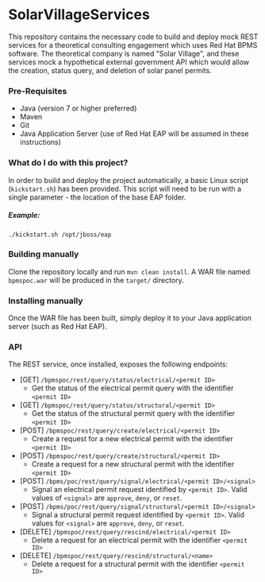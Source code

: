 # SolarVillageServices
This repository contains the necessary code to build and deploy mock REST services for a theoretical consulting engagement which uses Red Hat BPMS software. The theoretical company is named "Solar Village", and these services mock a hypothetical external government API which would allow the creation, status query, and deletion of solar panel permits.

### Pre-Requisites
- Java (version 7 or higher preferred)
- Maven
- Git
- Java Application Server (use of Red Hat EAP will be assumed in these instructions)

### What do I do with this project?
In order to build and deploy the project automatically, a basic Linux script (`kickstart.sh`) has been provided. This script will need to be run with a single parameter - the location of the base EAP folder.

##### Example:
`./kickstart.sh /opt/jboss/eap`

### Building manually
Clone the repository locally and run `mvn clean install`. A WAR file named `bpmspoc.war` will be produced in the `target/` directory.

### Installing manually
Once the WAR file has been built, simply deploy it to your Java application server (such as Red Hat EAP).

### API
The REST service, once installed, exposes the following endpoints:

- [GET] `/bpmspoc/rest/query/status/electrical/<permit ID>`
  - Get the status of the electrical permit query with the identifier `<permit ID>`
- [GET] `/bpmspoc/rest/query/status/structural/<permit ID>`
  - Get the status of the structural permit query with the identifier `<permit ID>`
- [POST] `/bpmspoc/rest/query/create/electrical/<permit ID>`
  - Create a request for a new electrical permit with the identifier `<permit ID>`
- [POST] `/bpmspoc/rest/query/create/structural/<permit ID>`
  - Create a request for a new structural permit with the identifier `<permit ID>`
- [POST] `/bpms/poc/rest/query/signal/electrical/<permit ID>/<signal>`
  - Signal an electrical permit request identified by `<permit ID>`. Valid values of `<signal>` are `approve`, `deny`, or `reset`.
- [POST] `/bpms/poc/rest/query/signal/structural/<permit ID>/<signal>`
  - Signal a structural permit request identified by `<permit ID>`. Valid values for `<signal>` are `approve`, `deny`, or `reset`.
- [DELETE] `/bpmspoc/rest/query/rescind/electrical/<permit ID>`
  - Delete a request for an electrical permit with the identifier `<permit ID>`
- [DELETE] `/bpmspoc/rest/query/rescind/structural/<name>`
  - Delete a request for a structural permit with the identifier `<permit ID>`
